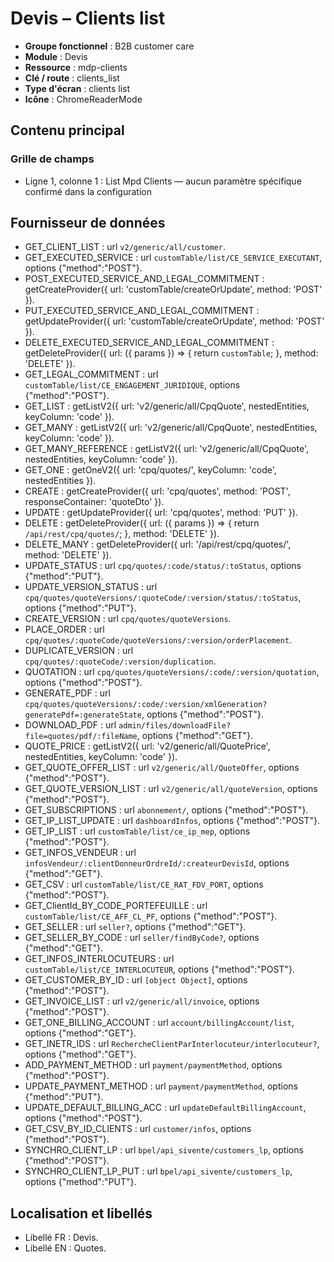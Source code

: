 # Devis – Clients list

- **Groupe fonctionnel** : B2B customer care
- **Module** : Devis
- **Ressource** : mdp-clients
- **Clé / route** : clients_list
- **Type d'écran** : clients list
- **Icône** : ChromeReaderMode

## Contenu principal
### Grille de champs
- Ligne 1, colonne 1 : List Mpd Clients — aucun paramètre spécifique confirmé dans la configuration

## Fournisseur de données
- GET_CLIENT_LIST : url `v2/generic/all/customer`.
- GET_EXECUTED_SERVICE : url `customTable/list/CE_SERVICE_EXECUTANT`, options {"method":"POST"}.
- POST_EXECUTED_SERVICE_AND_LEGAL_COMMITMENT : getCreateProvider({
  url: 'customTable/createOrUpdate',
  method: 'POST'
}).
- PUT_EXECUTED_SERVICE_AND_LEGAL_COMMITMENT : getUpdateProvider({
  url: 'customTable/createOrUpdate',
  method: 'POST'
}).
- DELETE_EXECUTED_SERVICE_AND_LEGAL_COMMITMENT : getDeleteProvider({
  url: ({
    params
  }) => {
    return `customTable`;
  },
  method: 'DELETE'
}).
- GET_LEGAL_COMMITMENT : url `customTable/list/CE_ENGAGEMENT_JURIDIQUE`, options {"method":"POST"}.
- GET_LIST : getListV2({
  url: 'v2/generic/all/CpqQuote',
  nestedEntities,
  keyColumn: 'code'
}).
- GET_MANY : getListV2({
  url: 'v2/generic/all/CpqQuote',
  nestedEntities,
  keyColumn: 'code'
}).
- GET_MANY_REFERENCE : getListV2({
  url: 'v2/generic/all/CpqQuote',
  nestedEntities,
  keyColumn: 'code'
}).
- GET_ONE : getOneV2({
  url: 'cpq/quotes/',
  keyColumn: 'code',
  nestedEntities
}).
- CREATE : getCreateProvider({
  url: 'cpq/quotes',
  method: 'POST',
  responseContainer: 'quoteDto'
}).
- UPDATE : getUpdateProvider({
  url: 'cpq/quotes',
  method: 'PUT'
}).
- DELETE : getDeleteProvider({
  url: ({
    params
  }) => {
    return `/api/rest/cpq/quotes/`;
  },
  method: 'DELETE'
}).
- DELETE_MANY : getDeleteProvider({
  url: '/api/rest/cpq/quotes/',
  method: 'DELETE'
}).
- UPDATE_STATUS : url `cpq/quotes/:code/status/:toStatus`, options {"method":"PUT"}.
- UPDATE_VERSION_STATUS : url `cpq/quotes/quoteVersions/:quoteCode/:version/status/:toStatus`, options {"method":"PUT"}.
- CREATE_VERSION : url `cpq/quotes/quoteVersions`.
- PLACE_ORDER : url `cpq/quotes/:quoteCode/quoteVersions/:version/orderPlacement`.
- DUPLICATE_VERSION : url `cpq/quotes/:quoteCode/:version/duplication`.
- QUOTATION : url `cpq/quotes/quoteVersions/:code/:version/quotation`, options {"method":"POST"}.
- GENERATE_PDF : url `cpq/quotes/quoteVersions/:code/:version/xmlGeneration?generatePdf=:generateState`, options {"method":"POST"}.
- DOWNLOAD_PDF : url `admin/files/downloadFile?file=quotes/pdf/:fileName`, options {"method":"GET"}.
- QUOTE_PRICE : getListV2({
  url: 'v2/generic/all/QuotePrice',
  nestedEntities,
  keyColumn: 'code'
}).
- GET_QUOTE_OFFER_LIST : url `v2/generic/all/QuoteOffer`, options {"method":"POST"}.
- GET_QUOTE_VERSION_LIST : url `v2/generic/all/quoteVersion`, options {"method":"POST"}.
- GET_SUBSCRIPTIONS : url `abonnement/`, options {"method":"POST"}.
- GET_IP_LIST_UPDATE : url `dashboardInfos`, options {"method":"POST"}.
- GET_IP_LIST : url `customTable/list/ce_ip_mep`, options {"method":"POST"}.
- GET_INFOS_VENDEUR : url `infosVendeur/:clientDonneurOrdreId/:createurDevisId`, options {"method":"GET"}.
- GET_CSV : url `customTable/list/CE_RAT_FDV_PORT`, options {"method":"POST"}.
- GET_ClientId_BY_CODE_PORTEFEUILLE : url `customTable/list/CE_AFF_CL_PF`, options {"method":"POST"}.
- GET_SELLER : url `seller?`, options {"method":"GET"}.
- GET_SELLER_BY_CODE : url `seller/findByCode?`, options {"method":"GET"}.
- GET_INFOS_INTERLOCUTEURS : url `customTable/list/CE_INTERLOCUTEUR`, options {"method":"POST"}.
- GET_CUSTOMER_BY_ID : url `[object Object]`, options {"method":"POST"}.
- GET_INVOICE_LIST : url `v2/generic/all/invoice`, options {"method":"POST"}.
- GET_ONE_BILLING_ACCOUNT : url `account/billingAccount/list`, options {"method":"GET"}.
- GET_INETR_IDS : url `RechercheClientParInterlocuteur/interlocuteur?`, options {"method":"GET"}.
- ADD_PAYMENT_METHOD : url `payment/paymentMethod`, options {"method":"POST"}.
- UPDATE_PAYMENT_METHOD : url `payment/paymentMethod`, options {"method":"PUT"}.
- UPDATE_DEFAULT_BILLING_ACC : url `updateDefaultBillingAccount`, options {"method":"POST"}.
- GET_CSV_BY_ID_CLIENTS : url `customer/infos`, options {"method":"POST"}.
- SYNCHRO_CLIENT_LP : url `bpel/api_sivente/customers_lp`, options {"method":"POST"}.
- SYNCHRO_CLIENT_LP_PUT : url `bpel/api_sivente/customers_lp`, options {"method":"PUT"}.

## Localisation et libellés
- Libellé FR : Devis.
- Libellé EN : Quotes.